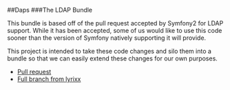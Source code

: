 ##Daps
###The LDAP Bundle

This bundle is based off of the pull request accepted by Symfony2 for LDAP support.
While it has been accepted, some of us would like to use this code sooner than 
the version of Symfony natively supporting it will provide. 

This project is intended to take these code changes and silo them into a bundle so that 
we can easily extend these changes for our own purposes.

* [Pull request](https://github.com/symfony/symfony/pull/5189/files)
* [Full branch from lyrixx](https://github.com/lyrixx/symfony/compare/master...feat-security-ldap)